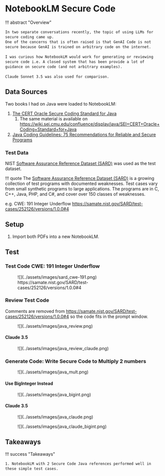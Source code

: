 # NotebookLM Secure Code

!!! abstract "Overview"

    In two separate conversations recently, the topic of using LLMs for secure coding came up.
    One of the concerns that is often raised is that GenAI Code is not secure because GenAI is trained on arbitrary code on the internet.

    I was curious how NotebookLM would work for generating or reviewing secure code i.e. A closed system that has been provide a lot of guidance on secure code (and not arbitrary examples).

    Claude Sonnet 3.5 was also used for comparison.

## Data Sources

Two books I had on Java were loaded to NotebookLM:

1. [The CERT Oracle Secure Coding Standard for Java](https://www.informit.com/store/cert-oracle-secure-coding-standard-for-java-9780321803955)
    1. The same material is available on https://wiki.sei.cmu.edu/confluence/display/java/SEI+CERT+Oracle+Coding+Standard+for+Java
1. [Java Coding Guidelines: 75 Recommendations for Reliable and Secure Programs](https://www.informit.com/store/java-coding-guidelines-75-recommendations-for-reliable-9780133439519)


### Test Data

NIST [Software Assurance Reference Dataset (SARD)](https://samate.nist.gov/SARD/) was used as the test dataset.

!!! quote
    The [Software Assurance Reference Dataset (SARD)](https://samate.nist.gov/SARD/) is a growing collection of test programs with documented weaknesses. Test cases vary from small synthetic programs to large applications. The programs are in C, C++, Java, PHP, and C#, and cover over 150 classes of weaknesses.

e.g. CWE: 191 Integer Underflow https://samate.nist.gov/SARD/test-cases/252126/versions/1.0.0#4


## Setup
1. Import both PDFs into a new NotebookLM.

## Test

### Test Code CWE: 191 Integer Underflow 

<figure markdown>
![](../assets/images/sard_cwe-191.png)
https://samate.nist.gov/SARD/test-cases/252126/versions/1.0.0#4
</figure>


### Review Test Code

Comments are removed from https://samate.nist.gov/SARD/test-cases/252126/versions/1.0.0#4 so the code fits in the prompt window.

<figure markdown>
![](../assets/images/java_review.png)
</figure>

#### Claude 3.5 
<figure markdown>
![](../assets/images/java_review_claude.png)
</figure>



### Generate Code: Write Secure Code to Multiply 2 numbers 


<figure markdown>
![](../assets/images/java_mult.png)
</figure>

#### Use BigInteger Instead

<figure markdown>
![](../assets/images/java_bigint.png)
</figure>


#### Claude 3.5 

<figure markdown>
![](../assets/images/java_claude.png)
</figure>
<figure markdown>
![](../assets/images/java_claude_bigint.png)
</figure>

## Takeaways
  
!!! success "Takeaways" 

    1. NotebookLM with 2 Secure Code Java references performed well in these simple test cases.